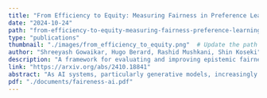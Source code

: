 ```yaml
---
title: "From Efficiency to Equity: Measuring Fairness in Preference Learning"
date: "2024-10-24"
path: "from-efficiency-to-equity-measuring-fairness-preference-learning"
type: "publications"
thumbnail: "./images/from_efficiency_to_equity.png"  # Update the path if you have a thumbnail image
author: "Shreeyash Gowaikar, Hugo Berard, Rashid Mushkani, Shin Koseki"
description: "A framework for evaluating and improving epistemic fairness in preference learning models, integrating economic theories of inequality and justice."
link: "https://arxiv.org/abs/2410.18841"
abstract: "As AI systems, particularly generative models, increasingly influence decision-making, ensuring that they are able to fairly represent diverse human preferences becomes crucial. This paper introduces a novel framework for evaluating epistemic fairness in preference learning models inspired by economic theories of inequality and Rawlsian justice. We propose metrics adapted from the Gini Coefficient, Atkinson Index, and Kuznets Ratio to quantify fairness in these models. We validate our approach using two datasets: a custom visual preference dataset (AI-EDI-Space) and the Jester Jokes dataset. Our analysis reveals variations in model performance across users, highlighting potential epistemic injustices. We explore pre-processing and in-processing techniques to mitigate these inequalities, demonstrating a complex relationship between model efficiency and fairness. This work contributes to AI ethics by providing a framework for evaluating and improving epistemic fairness in preference learning models, offering insights for developing more inclusive AI systems in contexts where diverse human preferences are crucial."
pdf: "./documents/faireness-ai.pdf"
---
```


